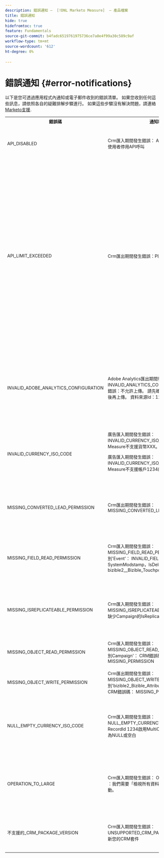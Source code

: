 ```yaml
---
description: 錯誤通知 —  [!DNL Marketo Measure]  — 產品檔案
title: 錯誤通知
hide: true
hidefromtoc: true
feature: Fundamentals
source-git-commit: b4fadc6519761975736ce7a0e4f99a30c589c9af
workflow-type: tm+mt
source-wordcount: '612'
ht-degree: 0%

---
```


# 錯誤通知 {#error-notifications}

以下是您可透過應用程式內通知或電子郵件收到的錯誤清單。 如果您收到任何這些訊息，請依照各自的疑難排解步驟進行。 如果這些步驟沒有解決問題，請連絡 [Marketo支援](https://nation.marketo.com/t5/support/ct-p/Support).

<table>
  <tbody>
    <tr>
      <th style="width:31%">錯誤碼</th>
      <th style="width:23%">通知範例</th>
      <th style="width:23%">說明</th>
      <th style="width:23%">疑難排解步驟</th>
    </tr>
    <tr>
      <td>API_DISABLED</td>
      <td>Crm匯入期間發生錯誤： API_DISABLED ：已針對此使用者停用API呼叫</td>
      <td>已為Marketo Measure使用者停用API許可權。</td>
      <td>請參閱以下Salesforce檔案： <a href="https://help.salesforce.com/s/articleView?id=sf.branded_apps_commun_api_permset.htm&amp;type=5">如何啟用API存取</a>.</td>
    </tr>
    <tr>
      <td>API_LIMIT_EXCEEDED</td>
      <td>Crm匯出期間發生錯誤：PI_LIMIT_EXCEEDED</td>
      <td>已超過CRM的API限制（24小時）。</td>
      <td>如需調整API信用配置的協助，請參閱下列CRM檔案：</p>
          <ul>
            <li><a href="https://learn.microsoft.com/en-us/dynamics365/fin-ops-core/dev-itpro/data-entities/service-protection-monitoring">Dynamics</a>
            </li>
            <li><a href="https://developer.salesforce.com/docs/atlas.en-us.salesforce_app_limits_cheatsheet.meta/salesforce_app_limits_cheatsheet/salesforce_app_limits_platform_api.htm">Salesforce</a>
            </li>
          </ul>
          <p>您也可以依照下列步驟調整Marketo Measure使用的CRM積分：</p>
          <ul>
            <li>瀏覽至 <b>設定</b> &gt; <b>CRM</b> &gt; <b>一般</b></li>
            <li>更新每日CRM API限制<br/>
              <ul>
                <li><b>注意：預設值為100,000</b></li>
              </ul>
            </li>
          </ul>
          <p>
           <img src="assets/error-notifications-1.png">
          </p>
      </td>
    </tr>
    <tr>
      <td>INVALID_ADOBE_ANALYTICS_CONFIGURATION</td>
      <td>Adobe Analytics匯出期間發生錯誤： INVALID_ANALYTICS_CONFIGURATION_ADOBE：錯誤：不允許上傳。 請先確認資料來源結構描述，然後再上傳。 資料來源Id：1234</td>
      <td>Adobe Analytics整合的設定不正確。</td>
      <td>請參閱下列說明文章，以確保設定正確無誤：
        <ul>
          <li>
            <a href="/help/marketo-measure-and-adobe/marketo-measure-integrations-with-adobe-analytics.md">Marketo Measure與Adobe Analytics整合</a>
          </li>
          <li>
            <a href="https://experienceleague.adobe.com/docs/core-services/interface/services/customer-attributes/t-crs-usecase.html">建立客戶屬性來源及上傳資料檔案</a>
          </li>
        </ul>
      </td>
    </tr>
    <tr>
      <td>INVALID_CURRENCY_ISO_CODE</td>
      <td>廣告匯入期間發生錯誤： INVALID_CURRENCY_ISO_CODE： Marketo Measure不支援貨幣XXX。
      <p>
      廣告匯入期間發生錯誤： INVALID_CURRENCY_ISO_CODE ： Marketo Measure不支援帳戶1234的貨幣XXX。</td>
      <td>發生不支援的貨幣。</td>
      <td>在通知中指出的來源系統中(Ad、Crm、Marketo)，請確定與記錄關聯的貨幣具有支援的有效貨幣。 支援的貨幣衍生自ISO貨幣標準。</td>
    </tr>
    <tr>
      <td>MISSING_CONVERTED_LEAD_PERMISSION</td>
      <td>Crm匯出期間發生錯誤： MISSING_CONVERTED_LEAD_PERMISSION</td>
      <td>Marketo Measure缺少「檢視/編輯轉換的潛在客戶」許可權</td>
      <td>如需在CRM中啟用此許可權的相關協助，請參閱下列Experience League檔案<br/>
          <a href="/help/marketo-measure-salesforce-reporting/additional-functionality/enabling-the-permission-to-edit-converted-leads.md">啟用許可權以編輯轉換的潛在客戶</a></td>
    </tr>
    <tr>
      <td>MISSING_FIELD_READ_PERMISSION</td>
      <td>Crm匯入期間發生錯誤： MISSING_FIELD_READ_PERMISSION ：實體型別'Event'： INVALID_FIELD：<br/>
    SystemModstamp，IsDeleted，WhoId，bizible2__Bizible_Touchpoint_Date__c</td>
      <td>Marketo Measure缺少必要欄位的讀取許可權。</td>
      <td>請參閱下列說明文章，以取得Marketo Measure所需許可權的指引：
        <ul>
          <li><a href="/help/marketo-measure-and-dynamics/getting-started-with-marketo-measure-and-dynamics/marketo-measure-dynamics-schema.md">Dynamics</a>
          </li>
          <li><a href="/help/configuration-and-setup/marketo-measure-and-salesforce/how-marketo-measure-and-salesforce-interact.md">Salesforce</a>
          </li>
        </ul>
      </td>
    </tr>
    <tr>
      <td>MISSING_ISREPLICATEABLE_PERMISSION</td>
      <td>Crm匯入期間發生錯誤： MISSING_ISREPLICATEABLE_PERMISSION ：我們缺少Campaign的IsReplicateable許可權</td>
      <td>Salesforce物件需要此許可權，我們才能讓您的Marketo Measure和Salesforce保持同步。</td>
      <td>請聯絡Salesforce支援，以取得設定物件的可複製許可權的相關協助。</td>
    </tr>
    <tr>
      <td>MISSING_OBJECT_READ_PERMISSION</td>
      <td>Crm匯入期間發生錯誤： MISSING_OBJECT_READ_PERMISSION ：實體型別Campaign'： CRM錯誤碼： MISSING_PERMISSION</td>
      <td>Marketo Measure缺少必要物件的讀取許可權。</td>
      <td rowspan="2">請參閱下列說明文章，以取得Marketo Measure所需許可權的指引：
          <ul>
            <li><a href="/help/marketo-measure-and-dynamics/getting-started-with-marketo-measure-and-dynamics/marketo-measure-dynamics-schema.md">Dynamics</a>
            </li>
            <li><a href="/help/configuration-and-setup/marketo-measure-and-salesforce/how-marketo-measure-and-salesforce-interact.md">Salesforce</a>
            </li>
          </ul>
      </td>
    </tr>
    <tr>
      <td>MISSING_OBJECT_WRITE_PERMISSION</td>
      <td>Crm匯出期間發生錯誤： MISSING_OBJECT_WRITE_PERMISSION ：實體型別'bizible2_Bizible_Attribution_Touchpoint'： CRM錯誤碼： MISSING_PERMISSION</td>
      <td>Marketo Measure缺少必要物件的寫入許可權。</td>
    </tr>
    <tr>
      <td>NULL_EMPTY_CURRENCY_ISO_CODE</td>
      <td>
        <p>
          Crm匯入期間發生錯誤： NULL_EMPTY_CURRENCY_ISO_CODE：為RecordId 1234啟用MultiCurrency時，貨幣ISO代碼為NULL或空白
      </td>
      <td>貨幣必須是支援的ISO貨幣代碼。</td>
      <td>在通知中指出的來源系統中(Ad、Crm、Marketo)，請確定與記錄關聯的貨幣具有支援的有效貨幣。 支援的貨幣衍生自ISO貨幣標準。</td>
    </tr>
    <tr>
      <td>OPERATION_TO_LARGE</td>
      <td>Crm匯入期間發生錯誤： OPERATION_TOO_LARGE ：我們需要「檢視所有資料」許可權才能成功查詢活動。</td>
      <td>CRM設定不允許Marketo Measure查詢足夠大的資料集</td>
      <td>授予Marketo Measure對指定物件的「檢視所有資料」許可權。
      <p>
      「檢視全部資料」許可權的更多資訊 <a href="https://developer.salesforce.com/docs/atlas.en-us.securityImplGuide.meta/securityImplGuide/users_profiles_view_all_mod_all.htm">可在此處找到</a>.</td>
    </tr>
    <tr>
      <td>不支援的_CRM_PACKAGE_VERSION</td>
      <td>Crm匯入期間發生錯誤：UNSUPPORTED_CRM_PACKAGE_VERSION ：請更新您的CRM套件</td>
      <td>不再支援偵測到的目前套件。</td>
      <td>將您的套件升級至最新版本：
        <ul>
          <li><a href="/help/configuration-and-setup/marketo-measure-and-salesforce/best-practices-for-marketo-measure-crm-package.md">最佳實務</a>
          </li>
          <li><a href="/help/marketo-measure-and-dynamics/getting-started-with-marketo-measure-and-dynamics/microsoft-dynamics-crm-installation-guide.md">Dynamics</a>
          </li>
          <li><a href="/help/configuration-and-setup/marketo-measure-and-salesforce/marketo-measure-salesforce-package-installation-and-set-up.md">Salesforce</a>
          </li>
        </ul>
      </td>
    </tr>
  </tbody>
</table>
